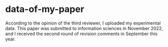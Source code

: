 # data-of-my-paper
According to the opinion of the third reviewer, I uploaded my experimental data.
This paper was submitted to information sciences in November 2022, and I received the second round of revision comments in September this year.
